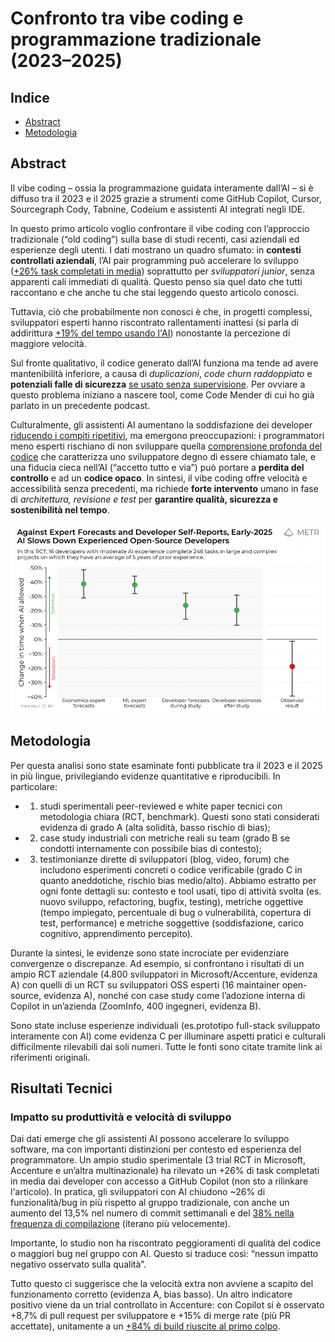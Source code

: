 # Confronto tra vibe coding e programmazione tradizionale (2023–2025)

## Indice

- [Abstract](#abstract)
- [Metodologia](#metodologia)

## Abstract

Il vibe coding – ossia la programmazione guidata interamente dall’AI – si è diffuso tra il 2023 e il 2025 grazie a strumenti come GitHub Copilot, Cursor, Sourcegraph Cody, Tabnine, Codeium e assistenti AI integrati negli IDE. 

In questo primo articolo voglio confrontare il vibe coding con l’approccio tradizionale (“old coding”) sulla base di studi recenti, casi aziendali ed esperienze degli utenti. I dati mostrano un quadro sfumato: in **contesti controllati aziendali**, l’AI pair programming può accelerare lo sviluppo ([+26% task completati in media](https://itrevolution.com/articles/new-research-reveals-ai-coding-assistants-boost-developer-productivity-by-26-what-it-leaders-need-to-know/)) soprattutto per *sviluppatori junior*, senza apparenti cali immediati di qualità.
Questo penso sia quel dato che tutti raccontano e che anche tu che stai leggendo questo articolo conosci.

Tuttavia, ciò che probabilmente non conosci è che, in progetti complessi, sviluppatori esperti hanno riscontrato rallentamenti inattesi (si parla di addirittura [+19% del tempo usando l'AI](https://www.infoq.com/news/2025/07/ai-productivity/#:~:text=The%20central%20result%20was%20both,40)) nonostante la percezione di maggiore velocità. 

Sul fronte qualitativo, il codice generato dall’AI funziona ma tende ad avere mantenibilità inferiore, a causa di *duplicazioni*, *code churn
raddoppiato* e **potenziali falle di sicurezza** [se usato senza supervisione](https://visualstudiomagazine.com/articles/2024/01/25/copilot-research.aspx). Per ovviare a questo problema iniziano a nascere tool, come Code Mender di cui ho già parlato in un precedente podcast.

Culturalmente, gli assistenti AI aumentano la soddisfazione dei developer [riducendo i compiti ripetitivi](https://www.secondtalent.com/resources/github-copilot-statistics/#:~:text=Developer%20satisfaction%20metrics%20provide%20additional,searching%20for%20information%20or%20examples), ma emergono preoccupazioni: i programmatori meno esperti rischiano di non sviluppare quella [comprensione profonda del codice](https://nmn.gl/blog/ai-and-learning) che caratterizza uno sviluppatore degno di essere chiamato tale, e una fiducia cieca nell’AI (“accetto tutto e via”) può portare a **perdita del controllo** e ad un **codice opaco**. In sintesi, il vibe coding offre velocità e accessibilità senza precedenti, ma richiede **forte intervento** umano in fase di *architettura, revisione e test* per **garantire qualità, sicurezza e sostenibilità nel tempo**.

![Immagine](Assets/image_001.png)

## Metodologia
Per questa analisi sono state esaminate fonti pubblicate tra il 2023 e il 2025 in più lingue, privilegiando evidenze quantitative e riproducibili. In particolare: 

- 1) studi sperimentali peer-reviewed e white paper tecnici con metodologia chiara (RCT, benchmark). Questi sono stati considerati evidenza di grado A (alta solidità, basso rischio di bias); 

- 2) case study industriali con metriche reali su team (grado B se condotti internamente con  possibile  bias  di  contesto);

- 3) testimonianze  dirette  di  sviluppatori  (blog,  video,  forum)  che includono esperimenti concreti o codice verificabile (grado C in quanto aneddotiche, rischio bias medio/alto). Abbiamo estratto per ogni fonte dettagli su:  contesto e tool usati, tipo di attività svolta (es. nuovo sviluppo, refactoring, bugfix, testing), metriche oggettive (tempo impiegato, percentuale di bug o vulnerabilità, copertura di test, performance) e metriche soggettive (soddisfazione, carico cognitivo, apprendimento  percepito).

Durante  la  sintesi,  le  evidenze  sono  state  incrociate  per  evidenziare convergenze o discrepanze. Ad esempio, si confrontano i risultati di un ampio RCT aziendale (4.800 sviluppatori in Microsoft/Accenture, evidenza A) con quelli di un RCT su sviluppatori OSS esperti (16 maintainer open-source, evidenza A), nonché con case study come l’adozione interna di Copilot in un’azienda (ZoomInfo, 400 ingegneri, evidenza B).

Sono state incluse esperienze individuali (es.prototipo full-stack sviluppato interamente con AI) come evidenza  C per illuminare aspetti
pratici e culturali difficilmente rilevabili dai soli numeri. Tutte le fonti sono citate tramite link ai riferimenti originali.

## Risultati Tecnici
### Impatto su produttività e velocità di sviluppo
Dai dati emerge che gli assistenti AI  possono accelerare lo sviluppo software, ma con importanti distinzioni per contesto ed esperienza del programmatore. Un ampio studio sperimentale (3 trial RCT in
Microsoft, Accenture e un’altra multinazionale) ha rilevato un +26% di task completati in media dai developer  con  accesso  a  GitHub  Copilot (non sto a rilinkare l'articolo).  In  pratica,  gli  sviluppatori  con  AI  chiudono  ~26%  di funzionalità/bug in più rispetto al gruppo tradizionale, con anche un aumento del 13,5% nel numero di
commit  settimanali  e  del  [38%  nella  frequenza  di  compilazione](https://itrevolution.com/articles/new-research-reveals-ai-coding-assistants-boost-developer-productivity-by-26-what-it-leaders-need-to-know/#:~:text=Code%20Volume%20and%20Iteration%20Speed) (iterano  più  velocemente).

Importante, lo studio non ha riscontrato peggioramenti di qualità del codice o maggiori bug nel gruppo con AI. Questo si traduce così: “nessun impatto negativo osservato sulla qualità”.

Tutto questo ci suggerisce che la velocità extra non avviene a scapito del funzionamento corretto (evidenza A, bias basso). Un altro indicatore positivo viene da un trial controllato in Accenture: con Copilot si è osservato +8,7% di pull request per sviluppatore e +15% di merge rate (più PR accettate), unitamente a un [+84% di build riuscite al primo colpo](https://www.secondtalent.com/resources/github-copilot-statistics/#:~:text=Accenture%E2%80%99s%20randomized%20controlled%20trial%20with,in%20pull%20request%20merge%20rates).
